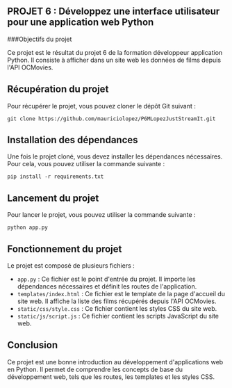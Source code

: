 ## PROJET 6 : Développez une interface utilisateur pour une application web Python
###Objectifs du projet

Ce projet est le résultat du projet 6 de la formation développeur application Python. 
Il consiste à afficher dans un site web les données de films depuis l'API OCMovies.

## Récupération du projet

Pour récupérer le projet, vous pouvez cloner le dépôt Git suivant :

```
git clone https://github.com/mauriciolopez/P6MLopezJustStreamIt.git
```

## Installation des dépendances

Une fois le projet cloné, vous devez installer les dépendances nécessaires. Pour cela, vous pouvez utiliser la commande suivante :

```
pip install -r requirements.txt
```

## Lancement du projet

Pour lancer le projet, vous pouvez utiliser la commande suivante :

```
python app.py
```

## Fonctionnement du projet

Le projet est composé de plusieurs fichiers :

* `app.py` : Ce fichier est le point d'entrée du projet. Il importe les dépendances nécessaires et définit les routes de l'application.
* `templates/index.html` : Ce fichier est le template de la page d'accueil du site web. Il affiche la liste des films récupérés depuis l'API OCMovies.
* `static/css/style.css` : Ce fichier contient les styles CSS du site web.
* `static/js/script.js` : Ce fichier contient les scripts JavaScript du site web.

## Conclusion

Ce projet est une bonne introduction au développement d'applications web en Python. Il permet de comprendre les concepts de base du développement web, tels que les routes, les templates et les styles CSS.
```

